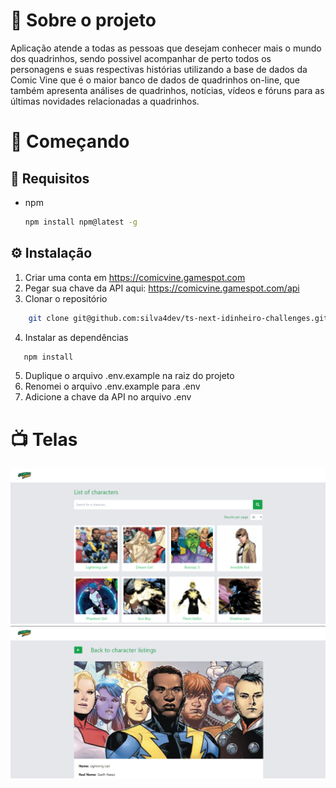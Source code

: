 # 📙 Sobre o projeto
Aplicação atende a todas as pessoas que desejam conhecer mais o mundo dos quadrinhos, sendo possivel acompanhar de perto todos os personagens e suas respectivas histórias utilizando a base de dados da Comic Vine que é o maior banco de dados de quadrinhos on-line, que também apresenta análises de quadrinhos, notícias, vídeos e fóruns para as últimas novidades relacionadas a quadrinhos.

# 🏃 Começando
## 📝 Requisitos
* npm
  ```sh
  npm install npm@latest -g
  ```
## ⚙️ Instalação
1. Criar uma conta em https://comicvine.gamespot.com
2. Pegar sua chave da API aqui: https://comicvine.gamespot.com/api
3. Clonar o repositório
```sh
    git clone git@github.com:silva4dev/ts-next-idinheiro-challenges.git
```
4. Instalar as dependências
```sh
   npm install
```
5. Duplique o arquivo .env.example na raiz do projeto
6. Renomei o arquivo .env.example para .env
7. Adicione a chave da API no arquivo .env

# 📺 Telas
![Listagem dos personagens](./doc/screen1.png)
![Detalhes de um personagem](./doc/screen2.png)
